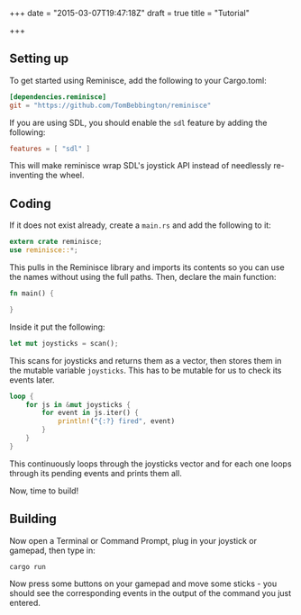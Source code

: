 +++
date = "2015-03-07T19:47:18Z"
draft = true
title = "Tutorial"

+++

## Setting up

To get started using Reminisce, add the following to your Cargo.toml:

``` toml
[dependencies.reminisce]
git = "https://github.com/TomBebbington/reminisce"
```
If you are using SDL, you should enable the `sdl` feature by adding the following:

``` toml
features = [ "sdl" ]
```
This will make reminisce wrap SDL's joystick API instead of needlessly
re-inventing the wheel.

## Coding

If it does not exist already, create a `main.rs` and add the following to it:

``` rust
extern crate reminisce;
use reminisce::*;
```

This pulls in the Reminisce library and imports its contents so you can use the
names without using the full paths.
Then, declare the main function:

``` rust
fn main() {

}
```

Inside it put the following:

``` rust
let mut joysticks = scan();
```

This scans for joysticks and returns them as a vector, then stores them in
the mutable variable `joysticks`. This has to be mutable for us to check its
events later.

``` rust
loop {
    for js in &mut joysticks {
        for event in js.iter() {
            println!("{:?} fired", event)
        }
    }
}
```
This continuously loops through the joysticks vector and for each one loops through its
pending events and prints them all.

Now, time to build!

## Building

Now open a Terminal or Command Prompt, plug in your joystick or gamepad, then type in:

``` bash
cargo run
```

Now press some buttons on your gamepad and move some sticks - you should see
the corresponding events in the output of the command you just entered.
